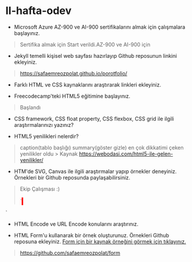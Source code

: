 # II-hafta-odev

- Microsoft Azure AZ-900 ve AI-900 sertifikalarını almak için çalışmalara başlayınız.
>Sertifika almak için Start verildi.AZ-900 ve AI-900 için

>
- Jekyll temelli kişisel web sayfası hazırlayıp Github reposunun linkini ekleyiniz.
> https://safaemreozpolat.github.io/porotfolio/ 

>
- Farklı HTML ve CSS kaynaklarını araştırarak linkleri ekleyiniz.
>

>
- Freecodecamp'teki HTML5 eğitimine başlayınız.
> Başlandı 

>
- CSS framework, CSS float property, CSS flexbox, CSS grid ile ilgili araştırmalarınızı yazınız?
>
>
- HTML5 yenilikleri nelerdir?
>caption(tablo başlığı) summary(göster gizle) en çok dikkatimi çeken yenilikler oldu > Kaynak https://webodasi.com/html5-ile-gelen-yenilikler/
>
- HTM'de SVG, Canvas ile ilgili araştırmalar yapıp örnekler deneyiniz. Örnekleri bir Github reposunda paylaşabilirsiniz.
>Ekip Çalışması :) <br></br>
`<canvas id="safa" width="100" height="50" style ="border: 2px solid red">
<script>
var c = document.getElementById("safa");
var ctx = c.getContext("2d");
ctx.font = "16px Arial";
ctx.fillText("hello world",15,25);
</script> `


>
- HTML Encode ve URL Encode konularını araştırınız.
>
>
- HTML Form'u kullanarak bir örnek oluşturunuz. Örnekleri Github reposuna ekleyiniz. [Form için bir kaynak örneğini görmek için tıklayınız.](https://developer.mozilla.org/en-US/docs/Learn/Forms/Your_first_form)
>https://github.com/safaemreozpolat/form

